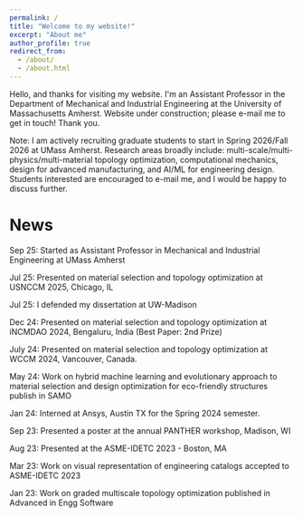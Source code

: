 ```yaml
---
permalink: /
title: "Welcome to my website!"
excerpt: "About me"
author_profile: true
redirect_from: 
  - /about/
  - /about.html
---
```

Hello, and thanks for visiting my website. I'm an Assistant Professor in the Department of Mechanical and Industrial Engineering at the University of Massachusetts Amherst. Website under construction; please e-mail me to get in touch! Thank you.

Note: I am actively recruiting graduate students to start in Spring 2026/Fall 2026 at UMass Amherst.  Research areas broadly include: multi-scale/multi-physics/multi-material topology optimization, computational mechanics, design for advanced manufacturing, and AI/ML for engineering design. Students interested are encouraged to e-mail me, and I would be happy to discuss further.


**News**
======
Sep 25: Started as Assistant Professor in Mechanical and Industrial Engineering at UMass Amherst

Jul 25: Presented on material selection and topology optimization at USNCCM 2025, Chicago, IL

Jul 25: I defended my dissertation at UW-Madison

Dec 24: Presented on material selection and topology optimization at iNCMDAO 2024, Bengaluru, India (Best Paper: 2nd Prize)

July 24: Presented on material selection and topology optimization at WCCM 2024, Vancouver, Canada.

May 24: Work on hybrid machine learning and evolutionary approach to material selection and design optimization for eco-friendly structures publish in SAMO

Jan 24: Interned at Ansys, Austin TX for the Spring 2024 semester.

Sep 23: Presented a poster at the annual PANTHER workshop, Madison, WI

Aug 23: Presented at the ASME-IDETC 2023 - Boston, MA

Mar 23: Work on visual representation of engineering catalogs accepted to ASME-IDETC 2023

Jan 23: Work on graded multiscale topology optimization published in Advanced in Engg Software

[comment]: <Dec 22: Passed my Phd prelims! :)>

[comment]: <Dec 22: Presented my work at NeurIPS 2022 AI4Mat, New Orleans>

[comment]: <Nov 22: Work on microstructural optimization using neural networks publish in Materials & Design>
